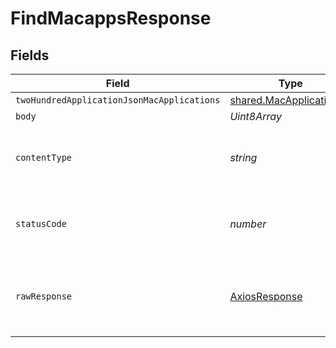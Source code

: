 # FindMacappsResponse


## Fields

| Field                                                              | Type                                                               | Required                                                           | Description                                                        |
| ------------------------------------------------------------------ | ------------------------------------------------------------------ | ------------------------------------------------------------------ | ------------------------------------------------------------------ |
| `twoHundredApplicationJsonMacApplications`                         | [shared.MacApplications](../../models/shared/macapplications.md)[] | :heavy_minus_sign:                                                 | OK                                                                 |
| `body`                                                             | *Uint8Array*                                                       | :heavy_minus_sign:                                                 | N/A                                                                |
| `contentType`                                                      | *string*                                                           | :heavy_check_mark:                                                 | HTTP response content type for this operation                      |
| `statusCode`                                                       | *number*                                                           | :heavy_check_mark:                                                 | HTTP response status code for this operation                       |
| `rawResponse`                                                      | [AxiosResponse](https://axios-http.com/docs/res_schema)            | :heavy_minus_sign:                                                 | Raw HTTP response; suitable for custom response parsing            |